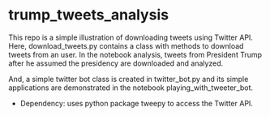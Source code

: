 # trump_tweets_analysis

This repo is a simple illustration of downloading tweets using Twitter API. Here, download_tweets.py contains a class with methods to download tweets from an user. In the notebook analysis, tweets from President Trump after he assumed the presidency are downloaded and analyzed.

And, a simple twitter bot class is created in twitter_bot.py and its simple applications are demonstrated in the notebook playing_with_tweeter_bot.

* Dependency: 
uses python package tweepy to access the Twitter API.
